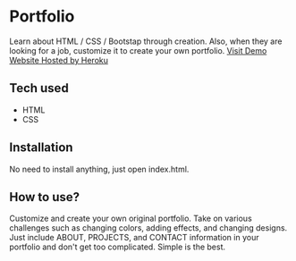 # Portfolio
 Learn about HTML / CSS / Bootstap through creation. Also, when they are looking for a job, customize it to create your own portfolio.
[Visit Demo Website Hosted by Heroku](https://edetsportfolio.herokuapp.com/)
## Tech used
* HTML
* CSS
## Installation
No need to install anything, just open index.html.
## How to use?
Customize and create your own original portfolio. Take on various challenges such as changing colors, adding effects, and changing designs. Just include ABOUT, PROJECTS, and CONTACT information in your portfolio and don't get too complicated. Simple is the best.
